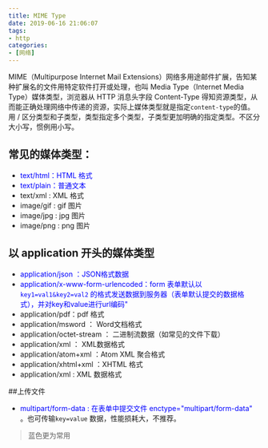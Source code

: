 ```yaml
---
title: MIME Type
date: 2019-06-16 21:06:07
tags:
- http
categories:
- [网络]
---
```

MIME（Multipurpose Internet Mail Extensions）网络多用途邮件扩展，告知某种扩展名的文件用特定软件打开或处理，也叫 Media Type（Internet Media Type）媒体类型，浏览器从 HTTP 消息头字段 Content-Type 得知资源类型，从而能正确处理网络中传递的资源，实际上媒体类型就是指定`content-type`的值。
用 /  区分类型和子类型，类型指定多个类型，子类型更加明确的指定类型。不区分大小写，惯例用小写。

<!--more-->

## 常见的媒体类型：

- <span style="color:blue">text/html：HTML 格式</span>
- <span style="color:blue">text/plain：普通文本</span>
- text/xml : XML 格式
- image/gif : gif 图片
- image/jpg : jpg 图片
- image/png : png 图片
## 以 application 开头的媒体类型

-  <span style="color:blue">application/json ：JSON格式数据</span>
-  <span style="color:blue">application/x-www-form-urlencoded：form 表单默认以 `key1=val1&key2=val2` 的格式发送数据到服务器（表单默认提交的数据格式），并对key和value进行url编码"</span>
- application/pdf：pdf 格式
- application/msword ： Word文档格式
- application/octet-stream ： 二进制流数据（如常见的文件下载）
- application/xml ： XML数据格式
- application/atom+xml ：Atom XML 聚合格式
- application/xhtml+xml  ：XHTML 格式
- application/xml : XML 数据格式

##上传文件

- <span style="color:blue">multipart/form-data : 在表单中提交文件 enctype="multipart/form-data"</span> 。也可传输`key=value` 数据，性能损耗大，不推荐。

>蓝色更为常用